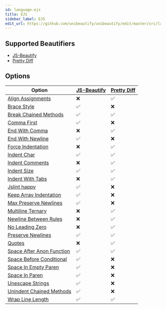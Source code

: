 ```yaml
---
id: language-ejs
title: EJS
sidebar_label: EJS
edit_url: https://github.com/unibeautify/unibeautify/edit/master/src/languages.json
---
```

## Supported Beautifiers
- [JS-Beautify](/docs/beautifier-js-beautify.html)
- [Pretty Diff](/docs/beautifier-pretty-diff.html)
## Options
| Option | [JS-Beautify](/docs/beautifier-js-beautify.html) | [Pretty Diff](/docs/beautifier-pretty-diff.html) |
| --- | --- | --- |
| [Align Assignments](/docs/option-align-assignments.html) | &#10060; | &#9989; |
| [Brace Style](/docs/option-brace-style.html) | &#9989; | &#10060; |
| [Break Chained Methods](/docs/option-break-chained-methods.html) | &#9989; | &#9989; |
| [Comma First](/docs/option-comma-first.html) | &#9989; | &#10060; |
| [End With Comma](/docs/option-end-with-comma.html) | &#10060; | &#9989; |
| [End With Newline](/docs/option-end-with-newline.html) | &#9989; | &#10060; |
| [Force Indentation](/docs/option-force-indentation.html) | &#10060; | &#9989; |
| [Indent Char](/docs/option-indent-char.html) | &#9989; | &#9989; |
| [Indent Comments](/docs/option-indent-comments.html) | &#10060; | &#9989; |
| [Indent Size](/docs/option-indent-size.html) | &#9989; | &#9989; |
| [Indent With Tabs](/docs/option-indent-with-tabs.html) | &#10060; | &#9989; |
| [Jslint happy](/docs/option-jslint-happy.html) | &#9989; | &#10060; |
| [Keep Array Indentation](/docs/option-keep-array-indentation.html) | &#9989; | &#10060; |
| [Max Preserve Newlines](/docs/option-max-preserve-newlines.html) | &#9989; | &#10060; |
| [Multiline Ternary](/docs/option-multiline-ternary.html) | &#10060; | &#9989; |
| [Newline Between Rules](/docs/option-newline-between-rules.html) | &#10060; | &#9989; |
| [No Leading Zero](/docs/option-no-leading-zero.html) | &#10060; | &#9989; |
| [Preserve Newlines](/docs/option-preserve-newlines.html) | &#9989; | &#9989; |
| [Quotes](/docs/option-quotes.html) | &#10060; | &#9989; |
| [Space After Anon Function](/docs/option-space-after-anon-function.html) | &#9989; | &#9989; |
| [Space Before Conditional](/docs/option-space-before-conditional.html) | &#9989; | &#10060; |
| [Space In Empty Paren](/docs/option-space-in-empty-paren.html) | &#9989; | &#10060; |
| [Space In Paren](/docs/option-space-in-paren.html) | &#9989; | &#10060; |
| [Unescape Strings](/docs/option-unescape-strings.html) | &#9989; | &#10060; |
| [Unindent Chained Methods](/docs/option-unindent-chained-methods.html) | &#9989; | &#10060; |
| [Wrap Line Length](/docs/option-wrap-line-length.html) | &#9989; | &#9989; |